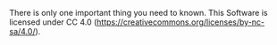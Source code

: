 There is only one important thing you need to known.
This Software is licensed under CC 4.0 (https://creativecommons.org/licenses/by-nc-sa/4.0/).
